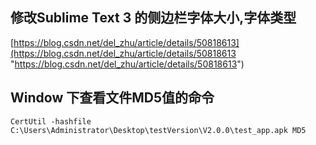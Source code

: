 
## 修改Sublime Text 3 的侧边栏字体大小,字体类型
[https://blog.csdn.net/del_zhu/article/details/50818613](https://blog.csdn.net/del_zhu/article/details/50818613 "https://blog.csdn.net/del_zhu/article/details/50818613")

## Window 下查看文件MD5值的命令

	CertUtil -hashfile C:\Users\Administrator\Desktop\testVersion\V2.0.0\test_app.apk MD5